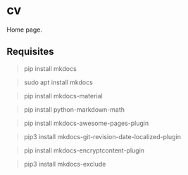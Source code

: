 # cv
Home page.


## Requisites

> pip install mkdocs

> sudo apt install mkdocs

> pip install mkdocs-material

> pip install python-markdown-math

> pip install mkdocs-awesome-pages-plugin

> pip3 install mkdocs-git-revision-date-localized-plugin

> pip install mkdocs-encryptcontent-plugin

> pip3 install mkdocs-exclude
